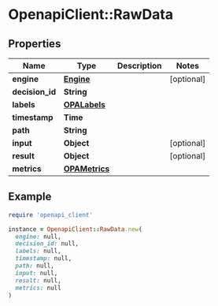 # OpenapiClient::RawData

## Properties

| Name | Type | Description | Notes |
| ---- | ---- | ----------- | ----- |
| **engine** | [**Engine**](Engine.md) |  | [optional] |
| **decision_id** | **String** |  |  |
| **labels** | [**OPALabels**](OPALabels.md) |  |  |
| **timestamp** | **Time** |  |  |
| **path** | **String** |  |  |
| **input** | **Object** |  | [optional] |
| **result** | **Object** |  | [optional] |
| **metrics** | [**OPAMetrics**](OPAMetrics.md) |  |  |

## Example

```ruby
require 'openapi_client'

instance = OpenapiClient::RawData.new(
  engine: null,
  decision_id: null,
  labels: null,
  timestamp: null,
  path: null,
  input: null,
  result: null,
  metrics: null
)
```

